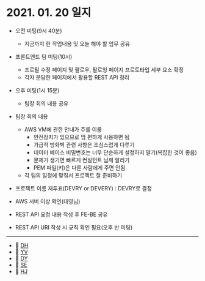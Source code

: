 # 2021. 01. 20 일지

- 오전 미팅(9시 40분)

  - 지금까지 한 작업내용 및 오늘 해야 할 업무 공유
- 프론트엔드 팀 미팅(10시)
  - 프로필 수정 페이지 및 팔로우, 팔로잉 페이지 프로토타입 세부 요소 확정
  - 각자 분담한 페이지에서 활용할 REST API 정리
- 오후 미팅(1시 15분)

  - 팀장 회의 내용 공유 
- 팀장 회의 내용

  - AWS VM에 관한 안내가 주를 이룸
    - 안전장치가 있으므로 맘 편하게 사용하면 됨
    - 가급적 방화벽 관련 사항은 조심스럽게 다루기
    - 데이터 베이스 비밀번호는 너무 단순하게 설정하지 말기(복잡한 것이 좋음)
    - 문제가 생기면 빠르게 컨설턴트 님께 알리기
    -  PEM 파일(키)은 다른 사람에게 주면 안됨
  - 각 팀의 일정에 맞춰서 프로젝트 잘 준비하기
- 프로젝트 이름 재투표(DEVRY or DEVERY) : DEVRY로 결정
- AWS 서버 이상 확인(대영님)
- REST API 요청 내용 작성 후 FE-BE 공유
- REST API URI 작성 시 규칙 확인 필요(오후 반 미팅)

-----

* 🍟 [DH](./DH/20210120.md)
* 🍔 [YV](./YV/20210120.md)
* 🌭 [DY](./DY/20210120.md)
* 🍳 [SE](./SE/20210120.md)
* 🧀 [HJ](./HJ/20210120.md)